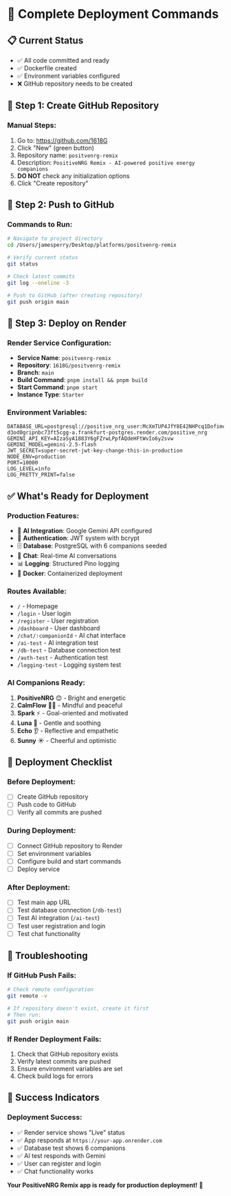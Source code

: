 # 🚀 Complete Deployment Commands

## 📋 **Current Status**
- ✅ All code committed and ready
- ✅ Dockerfile created
- ✅ Environment variables configured
- ❌ GitHub repository needs to be created

## 🎯 **Step 1: Create GitHub Repository**

### **Manual Steps:**
1. Go to: https://github.com/1618G
2. Click "New" (green button)
3. Repository name: `positvenrg-remix`
4. Description: `PositiveNRG Remix - AI-powered positive energy companions`
5. **DO NOT** check any initialization options
6. Click "Create repository"

## 🚀 **Step 2: Push to GitHub**

### **Commands to Run:**
```bash
# Navigate to project directory
cd /Users/jamesperry/Desktop/platforms/positvenrg-remix

# Verify current status
git status

# Check latest commits
git log --oneline -3

# Push to GitHub (after creating repository)
git push origin main
```

## 🐳 **Step 3: Deploy on Render**

### **Render Service Configuration:**
- **Service Name**: `positvenrg-remix`
- **Repository**: `1618G/positvenrg-remix`
- **Branch**: `main`
- **Build Command**: `pnpm install && pnpm build`
- **Start Command**: `pnpm start`
- **Instance Type**: `Starter`

### **Environment Variables:**
```env
DATABASE_URL=postgresql://positive_nrg_user:McXmTUP4JfY8E42NHPcq1DofimcxYQVA@dpg-d3od0gripnbc73ft5cgg-a.frankfurt-postgres.render.com/positive_nrg
GEMINI_API_KEY=AIzaSyA1883Y6gFZrwLPpfAQdeHFtWvIo6y2svw
GEMINI_MODEL=gemini-2.5-flash
JWT_SECRET=super-secret-jwt-key-change-this-in-production
NODE_ENV=production
PORT=10000
LOG_LEVEL=info
LOG_PRETTY_PRINT=false
```

## ✅ **What's Ready for Deployment**

### **Production Features:**
- 🤖 **AI Integration**: Google Gemini API configured
- 🔐 **Authentication**: JWT system with bcrypt
- 🗄️ **Database**: PostgreSQL with 6 companions seeded
- 💬 **Chat**: Real-time AI conversations
- 📊 **Logging**: Structured Pino logging
- 🐳 **Docker**: Containerized deployment

### **Routes Available:**
- `/` - Homepage
- `/login` - User login
- `/register` - User registration
- `/dashboard` - User dashboard
- `/chat/:companionId` - AI chat interface
- `/ai-test` - AI integration test
- `/db-test` - Database connection test
- `/auth-test` - Authentication test
- `/logging-test` - Logging system test

### **AI Companions Ready:**
1. **PositiveNRG** 😊 - Bright and energetic
2. **CalmFlow** 🧘‍♀️ - Mindful and peaceful
3. **Spark** ⚡ - Goal-oriented and motivated
4. **Luna** 🌙 - Gentle and soothing
5. **Echo** 👂 - Reflective and empathetic
6. **Sunny** ☀️ - Cheerful and optimistic

## 🎯 **Deployment Checklist**

### **Before Deployment:**
- [ ] Create GitHub repository
- [ ] Push code to GitHub
- [ ] Verify all commits are pushed

### **During Deployment:**
- [ ] Connect GitHub repository to Render
- [ ] Set environment variables
- [ ] Configure build and start commands
- [ ] Deploy service

### **After Deployment:**
- [ ] Test main app URL
- [ ] Test database connection (`/db-test`)
- [ ] Test AI integration (`/ai-test`)
- [ ] Test user registration and login
- [ ] Test chat functionality

## 🚨 **Troubleshooting**

### **If GitHub Push Fails:**
```bash
# Check remote configuration
git remote -v

# If repository doesn't exist, create it first
# Then run:
git push origin main
```

### **If Render Deployment Fails:**
1. Check that GitHub repository exists
2. Verify latest commits are pushed
3. Ensure environment variables are set
4. Check build logs for errors

## 🎉 **Success Indicators**

### **Deployment Success:**
- ✅ Render service shows "Live" status
- ✅ App responds at `https://your-app.onrender.com`
- ✅ Database test shows 6 companions
- ✅ AI test responds with Gemini
- ✅ User can register and login
- ✅ Chat functionality works

**Your PositiveNRG Remix app is ready for production deployment!** 🚀
